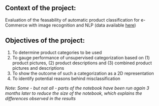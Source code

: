 ## Context of the project:
Evaluation of the feasability of automatic product classification for e-Commerce with image recognition and NLP (data available [here](https://s3-eu-west-1.amazonaws.com/static.oc-static.com/prod/courses/files/Parcours_data_scientist/Projet+-+Textimage+DAS+V2/Dataset+projet+pre%CC%81traitement+textes+images.zip))

## Objectives of the project:
1. To determine product categories to be used
2. To gauge performance of unsupervised categorization based on (1) product pictures, (2) product descriptions and (3) combined product pictures and descriptions
3. To show the outcome of such a categorization as a 2D representation
4. To identify potential reasons behind misclassification

_Note: Some - but not all - parts of the notebook have been run again 3 months later to reduce the size of the notebook, which explains the differences observed in the results_
